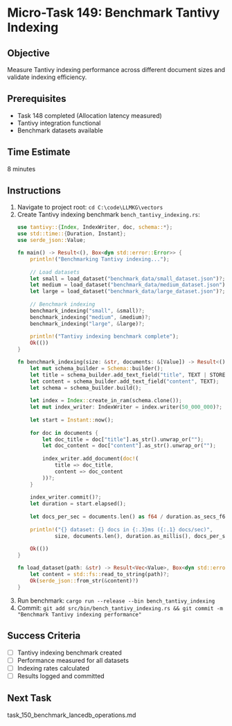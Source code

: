 # Micro-Task 149: Benchmark Tantivy Indexing

## Objective
Measure Tantivy indexing performance across different document sizes and validate indexing efficiency.

## Prerequisites
- Task 148 completed (Allocation latency measured)
- Tantivy integration functional
- Benchmark datasets available

## Time Estimate
8 minutes

## Instructions
1. Navigate to project root: `cd C:\code\LLMKG\vectors`
2. Create Tantivy indexing benchmark `bench_tantivy_indexing.rs`:
   ```rust
   use tantivy::{Index, IndexWriter, doc, schema::*};
   use std::time::{Duration, Instant};
   use serde_json::Value;
   
   fn main() -> Result<(), Box<dyn std::error::Error>> {
       println!("Benchmarking Tantivy indexing...");
       
       // Load datasets
       let small = load_dataset("benchmark_data/small_dataset.json")?;
       let medium = load_dataset("benchmark_data/medium_dataset.json")?;
       let large = load_dataset("benchmark_data/large_dataset.json")?;
       
       // Benchmark indexing
       benchmark_indexing("small", &small)?;
       benchmark_indexing("medium", &medium)?;
       benchmark_indexing("large", &large)?;
       
       println!("Tantivy indexing benchmark complete");
       Ok(())
   }
   
   fn benchmark_indexing(size: &str, documents: &[Value]) -> Result<(), Box<dyn std::error::Error>> {
       let mut schema_builder = Schema::builder();
       let title = schema_builder.add_text_field("title", TEXT | STORED);
       let content = schema_builder.add_text_field("content", TEXT);
       let schema = schema_builder.build();
       
       let index = Index::create_in_ram(schema.clone());
       let mut index_writer: IndexWriter = index.writer(50_000_000)?;
       
       let start = Instant::now();
       
       for doc in documents {
           let doc_title = doc["title"].as_str().unwrap_or("");
           let doc_content = doc["content"].as_str().unwrap_or("");
           
           index_writer.add_document(doc!(
               title => doc_title,
               content => doc_content
           ))?;
       }
       
       index_writer.commit()?;
       let duration = start.elapsed();
       
       let docs_per_sec = documents.len() as f64 / duration.as_secs_f64();
       
       println!("{} dataset: {} docs in {:.3}ms ({:.1} docs/sec)", 
               size, documents.len(), duration.as_millis(), docs_per_sec);
       
       Ok(())
   }
   
   fn load_dataset(path: &str) -> Result<Vec<Value>, Box<dyn std::error::Error>> {
       let content = std::fs::read_to_string(path)?;
       Ok(serde_json::from_str(&content)?)
   }
   ```
3. Run benchmark: `cargo run --release --bin bench_tantivy_indexing`
4. Commit: `git add src/bin/bench_tantivy_indexing.rs && git commit -m "Benchmark Tantivy indexing performance"`

## Success Criteria
- [ ] Tantivy indexing benchmark created
- [ ] Performance measured for all datasets
- [ ] Indexing rates calculated
- [ ] Results logged and committed

## Next Task
task_150_benchmark_lancedb_operations.md
